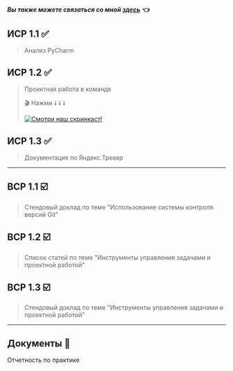 
#### *Вы также можете связаться со мной [здесь](https://vk.com/nestessia) 👈*



## ИСР 1.1 ✅

> Анализ PyCharm



## ИСР 1.2 ✅

>Проектная работа в команде 
>
>🎬 Нажми 🠗 🠗 🠗
>
>[![Смотри наш скринкаст!](Scrn.png)](https://disk.yandex.ru/i/fJphbiOPAb9TCA)


## ИСР 1.3 ✅

>Документация по Яндекс.Трекер


-------------------------------------

## ВСР 1.1 ☑️

>Стендовый доклад по теме "Использование системы контроля версий Git"
    

## ВСР 1.2 ☑️

>Список статей по теме "Инструменты управления задачами и проектной работой" 
    
    
## ВСР 1.3 ☑️

>Стендовый доклад по теме "Инструменты управления задачами и проектной работой"


-------------------------------------

## Документы 📂

Отчетность по практике 


